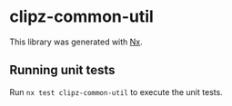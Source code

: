 # clipz-common-util

This library was generated with [Nx](https://nx.dev).

## Running unit tests

Run `nx test clipz-common-util` to execute the unit tests.
